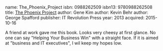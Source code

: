 name: The_Phoenix_Project
isbn: 0988262509
isbn13: 9780988262508
title: [The Phoenix Project](http://amzn.com/0988262509)
author: Gene Kim
author: Kevin Behr
author: George Spafford
publisher: IT Revolution Press
year: 2013
acquired: 2015-10-16

A friend at work gave me this book.  Looks very cheesy at first glance.  No one
can say "Helping Your Business Win" with a straight face.  If it is aimed at
"business and IT executives", I wil keep my hopes low.
